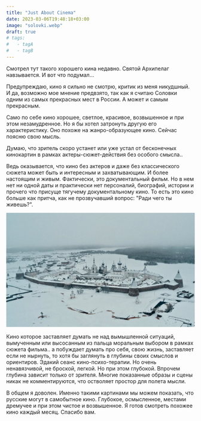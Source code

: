 ```yaml
---
title: "Just About Cinema"
date: 2023-03-06T19:48:18+03:00
image: "solovki.webp"
draft: true
# tags:
#   - tagA
#   - tagB
---
```



Смотрел тут такого хорошего кина недавно. Святой Архипелаг навзывается. И вот что подумал...

Предупреждаю, кино я сильно не смотрю, критик из меня никудшный. И да, возможно мое мнение предвзято, так как я считаю Соловки одним из самых прекрасных мест в России. А может и самым прекрасным.

Само по себе кино хорошее, светлое, красивое, возвышенное и при этом незамудренное. 
Но я бы хотел затронуть другую его характеристику. Оно похоже на жанро-образующее кино. Сейчас поясню свою мысль. 

Думаю, что зритель скоро устанет или уже устал от бесконечных кинокартин в рамках актеры-сюжет-действия без особого смысла..

Ведь оказывается, что кино без актеров и даже без классического сюжета может быть и интересным и захватывающим. И более настоящим и живым. Фактически, это документальный фильм. Но в нем нет ни одной даты и практически нет персоналий, биографий, истории и прочего что присуще тягучему документальному кино.
То есть это кино больше как притча, как не прозвучавший вопрос: "Ради чего ты живешь?".

![](solovki2.webp)

Кино которое заставляет думать не над вымышленной ситуаций, вымученным или высосанным из пальца моральным выбором в рамках сюжета фильма.. а побуждает думать про себя, свою жизнь, заставляет если не нырнуть, то хотя бы заглянуть в глубины своих смыслов и ориентиров. Эдакий сеанс кино-психо-терапии. Но очень ненавязчивой, не броской, легкой. Но при этом глубокой. Впрочем глубина зависит только от зрителя. Многие показанные образы и сцены никак не комментируются, что остволяет простор для полета мысли. 

В общем я доволен. Именно такими картинами мы можем показать, что русские могут в самобытное кино. Глубокое, осмысленное, местами дремучее и при этом чистое и возвышенное. Я готов смотреть похожее кино каждый месяц. Спасибо вам.